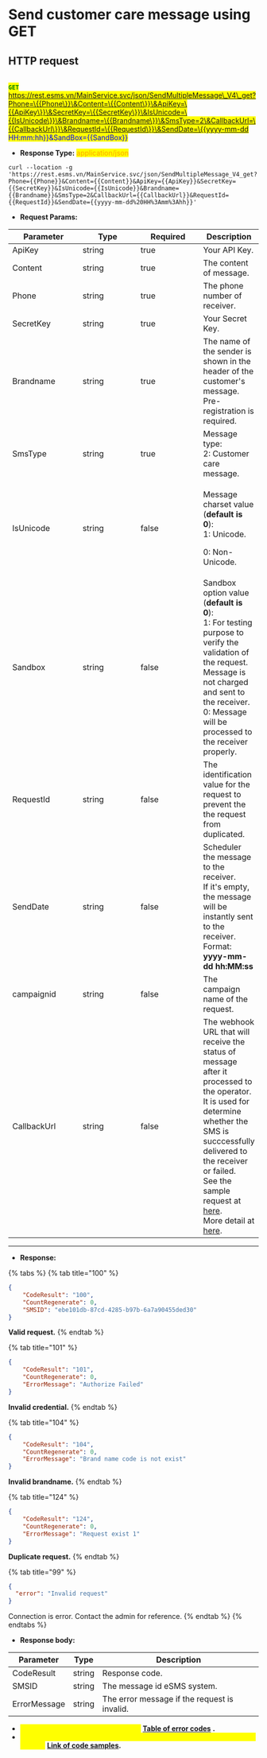 # Send customer care message using GET

## HTTP request

\
<mark style="color:green;">**`GET`**</mark> <mark style="color:blue;">https://rest.esms.vn/MainService.svc/json/SendMultipleMessage\_V4\_get?Phone=\{{Phone\}}\&Content=\{{Content\}}\&ApiKey=\{{ApiKey\}}\&SecretKey=\{{SecretKey\}}\&IsUnicode=\{{IsUnicode\}}\&Brandname=\{{Brandname\}}\&SmsType=2\&CallbackUrl=\{{CallbackUrl\}}\&RequestId=\{{RequestId\}}\&SendDate=\{{yyyy-mm-dd HH:mm:hh\}}\&SandBox=\{{SandBox\}}</mark>

* **Response Type:** <mark style="color:orange;">application/json</mark>

```
curl --location -g 'https://rest.esms.vn/MainService.svc/json/SendMultipleMessage_V4_get?Phone={{Phone}}&Content={{Content}}&ApiKey={{ApiKey}}&SecretKey={{SecretKey}}&IsUnicode={{IsUnicode}}&Brandname={{Brandname}}&SmsType=2&CallbackUrl={{CallbackUrl}}&RequestId={{RequestId}}&SendDate={{yyyy-mm-dd%20HH%3Amm%3Ahh}}'
```

* **Request Params:**

<table><thead><tr><th width="148">Parameter</th><th width="136">Type</th><th width="134" data-type="checkbox">Required</th><th>Description</th></tr></thead><tbody><tr><td>ApiKey</td><td>string</td><td>true</td><td>Your API Key.</td></tr><tr><td>Content</td><td>string</td><td>true</td><td>The content of message.</td></tr><tr><td>Phone</td><td>string</td><td>true</td><td>The phone number of receiver.</td></tr><tr><td>SecretKey</td><td>string</td><td>true</td><td>Your Secret Key.</td></tr><tr><td>Brandname</td><td>string</td><td>true</td><td>The name of the sender is shown in the header of the customer's message. Pre-registration is required.</td></tr><tr><td>SmsType</td><td>string</td><td>true</td><td>Message type:<br>2: Customer care message.</td></tr><tr><td>IsUnicode</td><td>string</td><td>false</td><td><p>Message charset value (<strong>default is 0</strong>):<br>1: Unicode.</p><p>0: Non-Unicode.</p></td></tr><tr><td>Sandbox</td><td>string</td><td>false</td><td>Sandbox option value (<strong>default is 0</strong>):<br>1: For testing purpose to verify the validation of the request. Message is not charged and sent to the receiver.<br>0: Message will be processed to the receiver properly.</td></tr><tr><td>RequestId</td><td>string</td><td>false</td><td>The identification value for the request to prevent the the request from duplicated.</td></tr><tr><td>SendDate</td><td>string</td><td>false</td><td>Scheduler the message to the receiver.<br>If it's empty, the message will be instantly sent to the receiver.<br>Format: <strong>yyyy-mm-dd hh:MM:ss</strong></td></tr><tr><td>campaignid</td><td>string</td><td>false</td><td>The campaign name of the request.</td></tr><tr><td>CallbackUrl</td><td>string</td><td>false</td><td>The webhook URL that will receive the status of message after it processed to the operator. It is used for determine whether the SMS is succcessfully delivered to the receiver or failed.<br>See the sample request at <a href="https://samplefordevelopers.esms.vn/#20f85e1f-3d9e-4ff4-bc4f-8d9c9edbc88a">here</a>.<br>More detail at <a href="../callback-url.md">here</a>.</td></tr></tbody></table>



***

* **Response:**

{% tabs %}
{% tab title="100" %}
```json
{
    "CodeResult": "100",
    "CountRegenerate": 0,
    "SMSID": "ebe101db-87cd-4285-b97b-6a7a90455ded30"
}
```

**Valid request.**
{% endtab %}

{% tab title="101" %}
```json
{
    "CodeResult": "101",
    "CountRegenerate": 0,
    "ErrorMessage": "Authorize Failed"
}
```

**Invalid credential.**
{% endtab %}

{% tab title="104" %}
```json
{
    "CodeResult": "104",
    "CountRegenerate": 0,
    "ErrorMessage": "Brand name code is not exist"
}
```

**Invalid brandname.**
{% endtab %}

{% tab title="124" %}
```json
{
    "CodeResult": "124",
    "CountRegenerate": 0,
    "ErrorMessage": "Request exist 1"
}
```

**Duplicate request.**
{% endtab %}

{% tab title="99" %}
```json
{
  "error": "Invalid request"
}
```

Connection is error. Contact the admin for reference.
{% endtab %}
{% endtabs %}

* **Response body:**

| Parameter    | Type   | Description                                  |
| ------------ | ------ | -------------------------------------------- |
| CodeResult   | string | Response code.                               |
| SMSID        | string | The message id eSMS system.                  |
| ErrorMessage | string | The error message if the request is invalid. |

* _<mark style="color:yellow;">**The detail of error code can refer at**</mark>_ [**Table of error codes**](../table-of-error-codes.md) **.**
* _<mark style="color:yellow;">**Get the  sample of code for programing languagues to use in Postman refer at**</mark>_ [**Link  of code samples**](https://samplefordevelopers.esms.vn/#850974b9-12cf-46f5-946c-e8e15aa3585b)**.**
